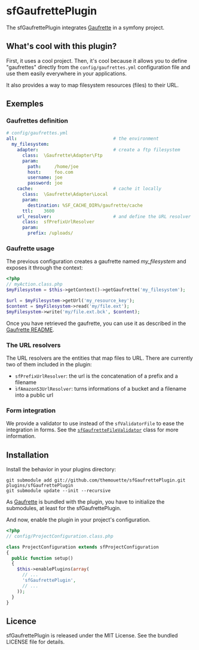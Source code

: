 sfGaufrettePlugin
=================

The sfGaufrettePlugin integrates [Gaufrette](https://github.com/KnpLabs/Gaufrette/)
in a symfony project.


What's cool with this plugin?
-----------------------------

First, it uses a cool project. Then, it's cool because it allows you to define
"gaufrettes" directly from the `config/gaufrettes.yml` configuration file and use them easily
everywhere in your applications.

It also provides a way to map filesystem resources (files) to their URL.


Exemples
-----


### Gaufrettes definition

``` yaml
# config/gaufrettes.yml
all:                                    # the environment
  my_filesystem:
    adapter:                            # create a ftp filesystem
      class:  \Gaufrette\Adapter\Ftp
      param:
        path:     /home/joe
        host:     foo.com
        username: joe
        password: joe
    cache:                              # cache it locally
      class:  \Gaufrette\Adapter\Local
      param:
        destination: %SF_CACHE_DIR%/gaufrette/cache
      ttl:    3600
    url_resolver:                       # and define the URL resolver
      class:  sfPrefixUrlResolver
      param:
        prefix: /uploads/
```

### Gaufrette usage

The previous configuration creates a gaufrette named _my_filesystem_ and exposes it
through the context:

``` php
<?php
// myAction.class.php
$myFilesystem = $this->getContext()->getGaufrette('my_filesystem');

$url = $myFilesystem->getUrl('my_resource_key');
$content = $myFilesystem->read('my/file.ext');
$myFilesystem->write('my/file.ext.bck', $content);
```

Once you have retrieved the gaufrette, you can use it as described in the
[Gaufrette README](https://github.com/KnpLabs/Gaufrette/blob/master/README.markdown).

### The URL resolvers

The URL resolvers are the entities that map files to URL. There are currently
two of them included in the plugin:

  * `sfPrefixUrlResolver`: the url is the concatenation of a prefix and a filename
  * ̀`sfAmazonS3UrlResolver`: turns informations of a bucket and a filename into
    a public url

### Form integration

We provide a validator to use instead of the `sfValidatorFile` to ease the
integration in forms. See the [`sfGaufretteFileValidator`](https://github.com/themouette/sfGaufrettePlugin/blob/master/lib/validator/plugin/PluginSfGaufretteFileValidator.class.php)
class for more information.

Installation
------------

Install the behavior in your plugins directory:

```
git submodule add git://github.com/themouette/sfGaufrettePlugin.git plugins/sfGaufrettePlugin
git submodule update --init --recursive
```

As [Gaufrette](https://github.com/KnpLabs/Gaufrette/) is bundled with the
plugin, you have to initialize the submodules, at least for the
sfGaufrettePlugin.

And now, enable the plugin in your project's configuration.

``` php
<?php
// config/ProjectConfiguration.class.php

class ProjectConfiguration extends sfProjectConfiguration
{
  public function setup()
  {
    $this->enablePlugins(array(
      // ...
      'sfGaufrettePlugin',
      // ...
    ));
  }
}
```


Licence
-------

sfGaufrettePlugin is released under the MIT License. See the bundled LICENSE file for
details.